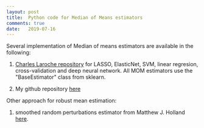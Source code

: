```yaml
---
layout: post
title:  Python code for Median of Means estimators
comments: true
date:   2019-07-16
---
```


Several implementation of Median of means estimators are available in the following:

1) [Charles Laroche repository](https://github.com/CharlesLaroche/MOM_API) for  LASSO, ElasticNet, SVM, linear regresion, cross-validation and deep neural network. All MOM estimators use the "BaseEstimator" class from sklearn.

<!--(2) A notebook for the [paper](/assets/MOM_search_tab.pdf) available [here](/assets/search_tab_mean_estimate.ipynb))-->

2) My github repository [here](https://github.com/lecueguillaume/MOMpower)


Other approach for robust mean estimation:

1) smoothed random perturbations estimator from Matthew J. Holland [here](https://github.com/feedbackward/1dim).




 

